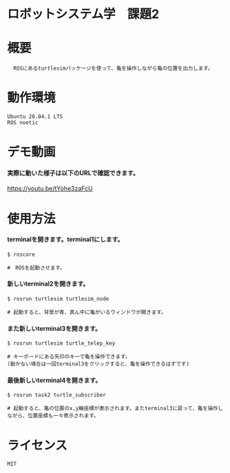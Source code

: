 # ロボットシステム学　課題2

# 概要
      ROSにあるturtlesimパッケージを使って、亀を操作しながら亀の位置を出力します。
# 動作環境
    Ubuntu 20.04.1 LTS
    ROS noetic
# デモ動画
#### 実際に動いた様子は以下のURLで確認できます。
https://youtu.be/tYohe3zaFcU

# 使用方法
#### terminalを開きます。terminal1にします。
    $ roscore  
    
    #　ROSを起動させます。
#### 新しいterminal2を開きます。
    $ rosrun turtlesim turtlesim_node
    
    # 起動すると、背景が青、真ん中に亀がいるウィンドウが開きます。
#### また新しいterminal3を開きます。
    $ rosrun turtlesim turtle_telep_key
    
    # キーボードにある矢印のキーで亀を操作できます。
    (動かない場合は一回terminal3をクリックすると、亀を操作できるはずです)
#### 最後新しいterminal4を開きます。
    $ rosrun task2 turtle_subscriber
    
    # 起動すると、亀の位置のx,y軸座標が表示されます。またterminal3に戻って、亀を操作しながら、位置座標も一々表示されます。
# ライセンス
    MIT
